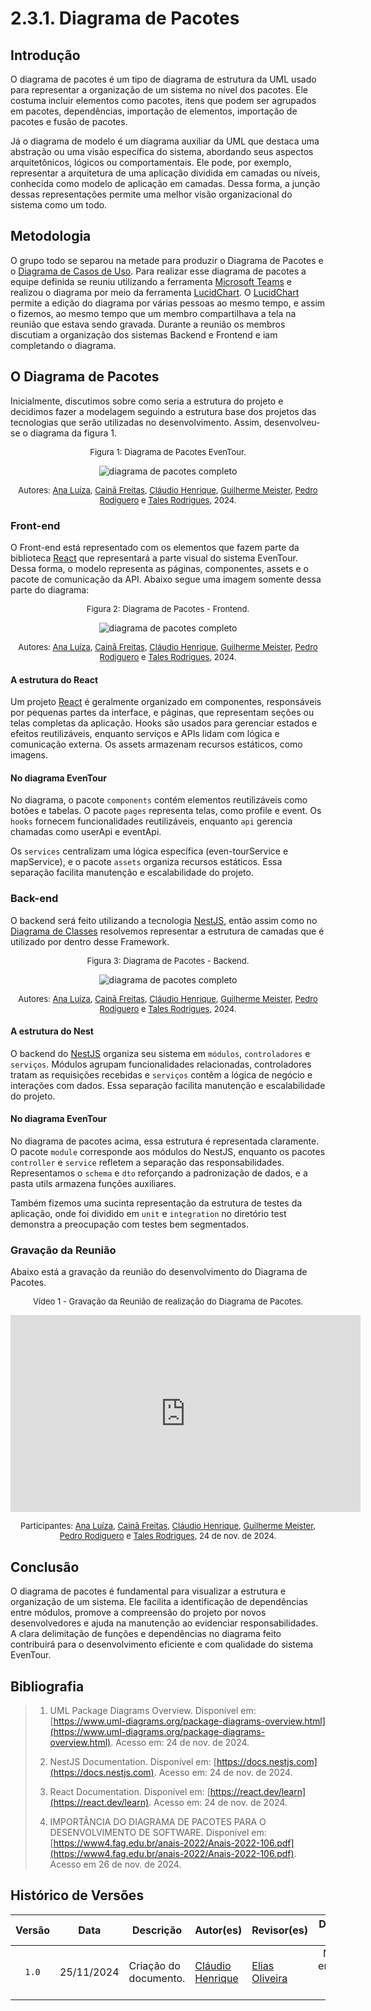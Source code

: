 # 2.3.1. Diagrama de Pacotes

## Introdução

O diagrama de pacotes é um tipo de diagrama de estrutura da UML usado para representar a organização de um sistema no nível dos pacotes. Ele costuma incluir elementos como pacotes, itens que podem ser agrupados em pacotes, dependências, importação de elementos, importação de pacotes e fusão de pacotes. 

Já o diagrama de modelo é um diagrama auxiliar da UML que destaca uma abstração ou uma visão específica do sistema, abordando seus aspectos arquitetônicos, lógicos ou comportamentais. Ele pode, por exemplo, representar a arquitetura de uma aplicação dividida em camadas ou níveis, conhecida como modelo de aplicação em camadas.  Dessa forma, a junção dessas representações permite uma melhor visão organizacional do sistema como um todo.

## Metodologia

O grupo todo se separou na metade para produzir o Diagrama de Pacotes e o [Diagrama de Casos de Uso](https://unbarqdsw2024-2.github.io/2024.2_G5_Turismo_Entrega_02/#/Modelagem/2.3.2.Diagrama-de-casos-de-uso.md). Para realizar esse diagrama de pacotes a equipe definida se reuniu utilizando a ferramenta [Microsoft Teams](https://www.microsoft.com/pt-br/microsoft-teams/group-chat-software) e realizou o diagrama por meio da ferramenta [LucidChart](https://www.lucidchart.com/pages/pt). O [LucidChart](https://www.lucidchart.com/pages/pt) permite a edição do diagrama por várias pessoas ao mesmo tempo, e assim o fizemos, ao mesmo tempo que um membro compartilhava a tela na reunião que estava sendo gravada. Durante a reunião os membros discutiam a organização dos sistemas Backend e Frontend e iam completando o diagrama.
 
## O Diagrama de Pacotes

Inicialmente, discutimos sobre como seria a estrutura do projeto e decidimos fazer a modelagem seguindo a estrutura base dos projetos das tecnologias que serão utilizadas no desenvolvimento. Assim, desenvolveu-se o diagrama da figura 1.

<font size="2"><p style="text-align: center">Figura 1: Diagrama de Pacotes EvenTour.</p></font>

<center>

![diagrama de pacotes completo](../assets/diagrama-de-pacotes/Diagrama%20de%20Pacotes%20EvenTour.png)

</center>

<font size="2"><p style="text-align: center">Autores: [Ana Luíza][AnaGH], [Cainã Freitas][CainaGH], [Cláudio Henrique][ClaudioGH], [Guilherme Meister][GuilhermeGH], [Pedro Rodiguero][PedroRGH] e [Tales Rodrigues][TalesGH], 2024.</p></font>

 ### Front-end

O Front-end está representado com os elementos que fazem parte da biblioteca [React](https://react.dev/learn) que representará a parte visual do sistema EvenTour. Dessa forma, o modelo representa as páginas, componentes, assets e o pacote de comunicação da API.
Abaixo segue uma imagem somente dessa parte do diagrama:


<font size="2"><p style="text-align: center">Figura 2: Diagrama de Pacotes - Frontend.</p></font>

<center>

![diagrama de pacotes completo](../assets/diagrama-de-pacotes/Diagrama%20de%20Pacotes%20EvenTour%20-%20frontend.png)

</center>

<font size="2"><p style="text-align: center">Autores: [Ana Luíza][AnaGH], [Cainã Freitas][CainaGH], [Cláudio Henrique][ClaudioGH], [Guilherme Meister][GuilhermeGH], [Pedro Rodiguero][PedroRGH] e [Tales Rodrigues][TalesGH], 2024.</p></font>


#### A estrutura do React
Um projeto [React](https://react.dev/learn) é geralmente organizado em componentes, responsáveis por pequenas partes da interface, e páginas, que representam seções ou telas completas da aplicação. Hooks são usados para gerenciar estados e efeitos reutilizáveis, enquanto serviços e APIs lidam com lógica e comunicação externa. Os assets armazenam recursos estáticos, como imagens.


#### No diagrama EvenTour
No diagrama, o pacote `components` contém elementos reutilizáveis como botões e tabelas. O pacote `pages` representa telas, como profile e event. Os `hooks` fornecem funcionalidades reutilizáveis, enquanto `api` gerencia chamadas como userApi e eventApi. 

Os `services` centralizam uma lógica específica (even-tourService e mapService), e o pacote `assets` organiza recursos estáticos. Essa separação facilita manutenção e escalabilidade do projeto.


 ### Back-end

O backend será feito utilizando a tecnologia [NestJS](https://docs.nestjs.com), então assim como no [Diagrama de Classes](#) resolvemos representar a estrutura de camadas que é utilizado por dentro desse Framework.



<font size="2"><p style="text-align: center">Figura 3: Diagrama de Pacotes - Backend.</p></font>

<center>

![diagrama de pacotes completo](../assets/diagrama-de-pacotes/Diagrama%20de%20Pacotes%20EvenTour%20-%20backend.png)

</center>

<font size="2"><p style="text-align: center">Autores: [Ana Luíza][AnaGH], [Cainã Freitas][CainaGH], [Cláudio Henrique][ClaudioGH], [Guilherme Meister][GuilhermeGH], [Pedro Rodiguero][PedroRGH] e [Tales Rodrigues][TalesGH], 2024.</p></font>


#### A estrutura do Nest
O backend do [NestJS](https://docs.nestjs.com) organiza seu sistema em `módulos`, `controladores` e `serviços`. Módulos agrupam funcionalidades relacionadas, controladores tratam as requisições recebidas e `serviços` contêm a lógica de negócio e interações com dados. Essa separação facilita manutenção e escalabilidade do projeto.


#### No diagrama EvenTour
No diagrama de pacotes acima, essa estrutura é representada claramente. O pacote `module` corresponde aos módulos do NestJS, enquanto os pacotes `controller` e `service` refletem a separação das responsabilidades. Representamos o `schema` e `dto` reforçando a padronização de dados, e a pasta utils armazena funções auxiliares. 

Também fizemos uma sucinta representação da estrutura de testes da aplicação, onde foi dividido em `unit` e `integration` no diretório test demonstra a preocupação com testes bem segmentados.

### Gravação da Reunião

Abaixo está a gravação da reunião do desenvolvimento do Diagrama de Pacotes.

<font size="2"><p style="text-align: center">Vídeo 1 - Gravação da Reunião de realização do Diagrama de Pacotes.</p></font>

<center>

<iframe width="560" height="315" src="https://www.youtube.com/embed/AOnfNo4lcFQ?si=i5aQtN19W3O7x_xa" title="YouTube video player" frameborder="0" allow="accelerometer; autoplay; clipboard-write; encrypted-media; gyroscope; picture-in-picture; web-share" referrerpolicy="strict-origin-when-cross-origin" allowfullscreen></iframe>

</center>

<font size="2"><p style="text-align: center">Participantes: [Ana Luíza][AnaGH], [Cainã Freitas][CainaGH], [Cláudio Henrique][ClaudioGH], [Guilherme Meister][GuilhermeGH], [Pedro Rodiguero][PedroRGH] e [Tales Rodrigues][TalesGH], 24 de nov. de 2024.</p></font>


## Conclusão
O diagrama de pacotes é fundamental para visualizar a estrutura e organização de um sistema. Ele facilita a identificação de dependências entre módulos, promove a compreensão do projeto por novos desenvolvedores e ajuda na manutenção ao evidenciar responsabilidades. A clara delimitação de funções e dependências no diagrama feito contribuirá para o desenvolvimento eficiente e com qualidade do sistema EvenTour.


## Bibliografia

> 1. UML Package Diagrams Overview. Disponível em: [https://www.uml-diagrams.org/package-diagrams-overview.html](https://www.uml-diagrams.org/package-diagrams-overview.html). Acesso em: 24 de nov. de 2024.
>
> 2. NestJS Documentation. Disponível em: [https://docs.nestjs.com](https://docs.nestjs.com). Acesso em: 24 de nov. de 2024.
>
> 3. React Documentation. Disponível em: [https://react.dev/learn](https://react.dev/learn). Acesso em: 24 de nov. de 2024.
>
> 4. IMPORTÂNCIA DO DIAGRAMA DE PACOTES PARA O DESENVOLVIMENTO DE SOFTWARE. Disponível em: [https://www4.fag.edu.br/anais-2022/Anais-2022-106.pdf](https://www4.fag.edu.br/anais-2022/Anais-2022-106.pdf). Acesso em 26 de nov. de 2024.
>

## Histórico de Versões

| Versão | Data | Descrição | Autor(es) | Revisor(es) | Detalhes da revisão |
| :----: | :--: | --------- | ----------- | ------ | :---: |
| `1.0`  | 25/11/2024 | Criação do documento. | [Cláudio Henrique][ClaudioGH]  | [Elias Oliveira][EliasGH] | Não foram encontrados erros no artefato. | 

[AnaGH]: https://github.com/analufernanndess
[CainaGH]: https://github.com/freitasc
[ClaudioGH]: https://github.com/claudiohsc
[EliasGH]: https://github.com/EliasOliver21
[GuilhermeGH]: https://github.com/gmeister18
[JoelGH]: https://github.com/JoelSRangel
[KathlynGH]: https://github.com/klmurussi
[PabloGH]: https://github.com/pabloheika
[PedroRGH]: https://github.com/pedro-rodiguero
[PedroPGH]: https://github.com/Pedrin0030
[SamuelGH]: https://github.com/samuelalvess
[TalesGH]: https://github.com/TalesRG

